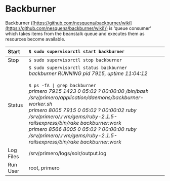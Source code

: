 # Backburner

Backburner \([https://github.com/nesquena/backburner/wiki](https://github.com/nesquena/backburner/wiki)\) is ‘queue consumer’ which takes items from the beanstalk queue and executes them as resources become available.

| Start | `$ sudo supervisorctl start backburner` |
| :--- | :--- |
| Stop | `$ sudo supervisorctl stop backburner` |
| Status | `$ sudo supervisorctl status backburner`<br>*backburner                       RUNNING   pid 7915, uptime 11:04:12*<br><br>`$ ps -fA \| grep backburner`<br>*primero   7915  1423  0 05:02 ?        00:00:00 /bin/bash /srv/primero/application/daemons/backburner-worker.sh*<br>*primero   8005  7915  0 05:02 ?        00:00:02 ruby /srv/primero/.rvm/gems/ruby-2.1.5-railsexpress/bin/rake backburner:work*<br>*primero   8566  8005  0 05:02 ?        00:00:00 ruby /srv/primero/.rvm/gems/ruby-2.1.5-railsexpress/bin/rake backburner:work* |
| Log Files | /srv/primero/logs/solr/output.log |
| Run User | root, primero |



